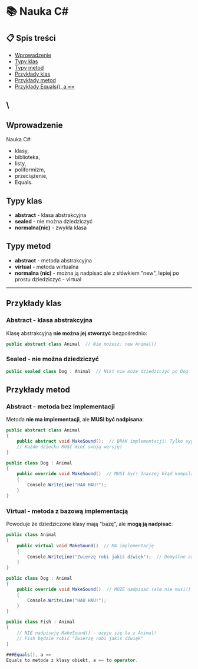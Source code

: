 # 📚 Nauka C#

## 📋 Spis treści
- [Wprowadzenie](#wprowadzenie)
- [Typy klas](#typy-klas)
- [Typy metod](#typy-metod)
- [Przykłady klas](#przykłady-klas)
- [Przykłady metod](#przykłady-metod)
- [Przykłady Equals(), a ==](#equals(),-a-==)

\
---

## Wprowadzenie
Nauka C#:
- klasy,
- biblioteka,
- listy,
- poliformizm,
- przeciążenie,
- Equals.

## Typy klas
- **abstract** - klasa abstrakcyjna
- **sealed** - nie można dziedziczyć
- **normalna(nic)** - zwykła klasa

## Typy metod
- **abstract** - metoda abstrakcyjna
- **virtual** - metoda wirtualna
- **normalna (nic)** - można ją nadpisać ale z słówkiem "new", lepiej po prostu dziedziczyć - virtual

---

## Przykłady klas

### Abstract - klasa abstrakcyjna
Klasę abstrakcyjną **nie można jej stworzyć** bezpośrednio:
```csharp
public abstract class Animal  // Nie możesz: new Animal()
```

### Sealed - nie można dziedziczyć
```csharp
public sealed class Dog : Animal  // Nikt nie może dziedziczyć po Dog
```

## Przykłady metod

### Abstract - metoda bez implementacji
Metoda **nie ma implementacji**, ale **MUSI być nadpisana**:
```csharp
public abstract class Animal
{
    public abstract void MakeSound();  // BRAK implementacji! Tylko sygnatura
    // Każde dziecko MUSI mieć swoją wersję!
}

public class Dog : Animal
{
    public override void MakeSound()  // MUSI być! Inaczej błąd kompilacji!
    {
        Console.WriteLine("HAU HAU!");
    }
}
```

### Virtual - metoda z bazową implementacją
Powoduje że dziedziczone klasy mają "bazę", ale **mogą ją nadpisać**:
```csharp
public class Animal
{
    public virtual void MakeSound()  // MA implementację
    {
        Console.WriteLine("Zwierzę robi jakiś dźwięk");  // Domyślne zachowanie
    }
}

public class Dog : Animal
{
    public override void MakeSound()  // MOŻE nadpisać (ale nie musi!)
    {
        Console.WriteLine("HAU HAU!");
    }
}

public class Fish : Animal
{
    // NIE nadpisuję MakeSound() - użyje się ta z Animal!
    // Fish będzie robić "Zwierzę robi jakiś dźwięk"
}

###Equals(), a ==
Equals to metoda z klasy obiekt, a == to operator.